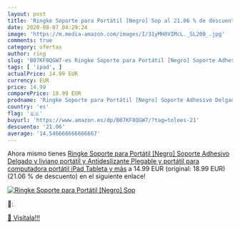 ```yaml
---
layout: post
title: 'Ringke Soporte para Portátil [Negro] Sop al 21.06 % de descuento'
date: 2020-08-07 04:29:24
image: 'https://m.media-amazon.com/images/I/31yMH8VIMcL._SL200_.jpg'
comments: true
category: ofertas
author: ring
slug: 'B07KF8QGW7-es Ringke Soporte para Portátil [Negro] Soporte Adhesivo...'
tags: [ 'ipad', ]
actualPrice: 14.99 EUR
currency: EUR
price: 14.99
comparePrice: 18.99 EUR
prodname: 'Ringke Soporte para Portátil [Negro] Soporte Adhesivo Delgado y liviano  portátil y Antideslizante  Plegable y portátil para computadora portátil  iPad  Tableta y más'
country: 'es'
flag: '🇪🇸'
buyurl: 'https://www.amazon.es/dp/B07KF8QGW7/?tag=tolees-21'
descuento: '21.06'
average: '14.546666666666667'
---
```


Ahora mismo tienes [Ringke Soporte para Portátil [Negro] Soporte Adhesivo Delgado y liviano  portátil y Antideslizante  Plegable y portátil para computadora portátil  iPad  Tableta y más](https://www.amazon.es/dp/B07KF8QGW7/?tag=tolees-21) a 14.99 EUR (original: 18.99 EUR) (21.06 %  de descuento) en el siguiente enlace!

[![Ringke Soporte para Portátil [Negro] Sop](https://m.media-amazon.com/images/I/31yMH8VIMcL._SL200_.jpg)](https://www.amazon.es/dp/B07KF8QGW7/?tag=tolees-21)

🔎:


[🛒 Visítala!!!](https://www.amazon.es/dp/B07KF8QGW7/?tag=tolees-21)
